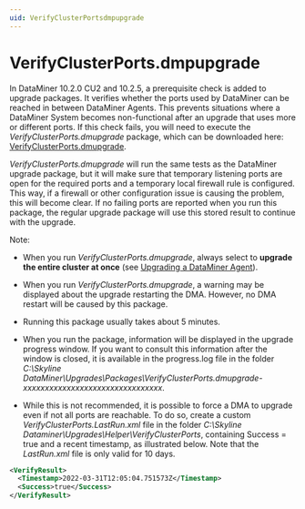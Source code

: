 ```yaml
---
uid: VerifyClusterPortsdmpupgrade
---
```


# VerifyClusterPorts.dmpupgrade

In DataMiner 10.2.0 CU2 and 10.2.5, a prerequisite check is added to upgrade packages. It verifies whether the ports used by DataMiner can be reached in between DataMiner Agents. This prevents situations where a DataMiner System becomes non-functional after an upgrade that uses more or different ports. If this check fails, you will need to execute the *VerifyClusterPorts.dmupgrade* package, which can be downloaded here: [VerifyClusterPorts.dmupgrade](https://community.dataminer.services/download/verifyclusterports-dmupgrade/).

*VerifyClusterPorts.dmupgrade* will run the same tests as the DataMiner upgrade package, but it will make sure that temporary listening ports are open for the required ports and a temporary local firewall rule is configured. This way, if a firewall or other configuration issue is causing the problem, this will become clear. If no failing ports are reported when you run this package, the regular upgrade package will use this stored result to continue with the upgrade.

Note:

- When you run *VerifyClusterPorts.dmupgrade*, always select to **upgrade the entire cluster at once** (see [Upgrading a DataMiner Agent](xref:Upgrading_a_DataMiner_Agent)).

- When you run *VerifyClusterPorts.dmupgrade*, a warning may be displayed about the upgrade restarting the DMA. However, no DMA restart will be caused by this package.

- Running this package usually takes about 5 minutes.

- When you run the package, information will be displayed in the upgrade progress window. If you want to consult this information after the window is closed, it is available in the progress.log file in the folder *C:\Skyline DataMiner\Upgrades\Packages\VerifyClusterPorts.dmupgrade-xxxxxxxxxxxxxxxxxxxxxxxxxxxxxxxx*.

- While this is not recommended, it is possible to force a DMA to upgrade even if not all ports are reachable. To do so, create a custom *VerifyClusterPorts.LastRun.xml* file in the folder *C:\Skyline Dataminer\Upgrades\Helper\VerifyClusterPorts*, containing Success = true and a recent timestamp, as illustrated below. Note that the *LastRun.xml* file is only valid for 10 days.

```xml
<VerifyResult>
  <Timestamp>2022-03-31T12:05:04.751573Z</Timestamp>
  <Success>true</Success>
</VerifyResult>
```
